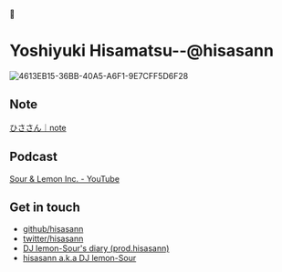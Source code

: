 🍋

Yoshiyuki Hisamatsu--@hisasann
========

![4613EB15-36BB-40A5-A6F1-9E7CFF5D6F28](https://user-images.githubusercontent.com/64143/90409733-806cca00-e0e4-11ea-909b-f6d279754209.JPG)


Note
---
[ひささん｜note](https://note.com/hisasann)

Podcast
---

[Sour & Lemon Inc. - YouTube](https://www.youtube.com/channel/UCcB8jQpBT_r9T1XUkc9WgrA)

Get in touch
---

- [github/hisasann](https://github.com/hisasann)
- [twitter/hisasann](https://twitter.com/hisasann)
- [DJ lemon-Sour's diary (prod.hisasann)](https://hisasann.github.io/)
- [hisasann a.k.a DJ lemon-Sour](https://hisasann.dev/)
